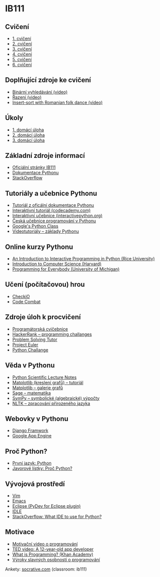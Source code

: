 IB111
=====

Cvičení
--------------------
* [1. cvičení](https://github.com/effa/ib111/blob/master/cviceni-01.md)
* [2. cvičení](https://github.com/effa/ib111/blob/master/cviceni-02.md)
* [3. cvičení](https://github.com/effa/ib111/blob/master/cviceni-03.md)
* [4. cvičení](https://github.com/effa/ib111/blob/master/cviceni-04.md)
* [5. cvičení](https://github.com/effa/ib111/blob/master/cviceni-05.md)
* [6. cvičení](https://github.com/effa/ib111/blob/master/cviceni-06.md)

Doplňující zdroje ke cvičení
----------------------------
* [Binární vyhledávání (video)](https://www.youtube.com/watch?v=i2oBKUScQb0)
* [Řazení (video)](https://www.youtube.com/watch?v=-Yr8CSmkv44)
* [Insert-sort with Romanian folk dance (video)](https://www.youtube.com/watch?v=ROalU379l3U)


Úkoly
-----
* [1. domácí úloha](https://github.com/effa/ib111/blob/master/uloha-01.md)
* [2. domácí úloha](https://github.com/effa/ib111/blob/master/uloha-02.md)
* [3. domácí úloha](https://github.com/effa/ib111/blob/master/uloha-03.md)

Základní zdroje informací
-------------------------
* [Oficiální stránky IB111](http://www.fi.muni.cz/~xpelanek/IB111/)
* [Dokumentace Pythonu](https://docs.python.org/2/)
* [StackOverflow](http://stackoverflow.com/questions/tagged/python?sort=votes)


Tutoriály a učebnice Pythonu
-----------------------
* [Tutoriál z oficální dokumentace Pythonu](https://docs.python.org/2/tutorial/index.html)
* [Interaktivní tutoriál (codecademy.com)](http://www.codecademy.com/tracks/python)
* [Interaktivní učebnice (interactivepython.org)](http://interactivepython.org/runestone/static/thinkcspy/toc.html#t-o-c)
* [Česká učebnice programování v Pythonu](http://howto.py.cz/index.htm)
* [Google's Python Class](https://developers.google.com/edu/python/)
* [Videotutoriály &ndash; základy Pythonu](http://www.youtube.com/playlist?list=PL36E7A2B75028A3D6)

Online kurzy Pythonu
--------------------
* [An Introduction to Interactive Programming in Python (Rice University)](https://www.coursera.org/course/interactivepython)
* [Introduction to Computer Science (Harvard)](https://www.edx.org/course/harvardx/harvardx-cs50x-introduction-computer-1022)
* [Programming for Everybody (University of Michigan)](https://www.coursera.org/course/pythonlearn)

Učení (počítačovou) hrou
----------------------
* [CheckiO](http://www.checkio.org/)
* [Code Combat](http://codecombat.com/)


Zdroje úloh k procvičení
------------------------
* [Programátorská cvičebnice](http://www.radekpelanek.cz/?progcvic)
* [HackerRank &ndash; programming challanges](https://www.hackerrank.com)
* [Problem Solving Tutor](http://tutor.fi.muni.cz/)
* [Project Euler](http://projecteuler.net/)
* [Python Challange](http://www.pythonchallenge.com/)

Věda v Pythonu
--------------
* [Python Scientific Lecture Notes](http://scipy-lectures.github.io/)
* [Matplotlib (kreslení grafů) &ndash; tutoriál](http://www.loria.fr/~rougier/teaching/matplotlib/)
* [Matplotlib &ndash; galerie grafů](http://matplotlib.org/gallery.html)
* [Sage &ndash; matematika](http://www.sagemath.org/doc/tutorial/)
* [SymPy &ndash; symbolické (algebraické) výpočty](http://docs.sympy.org)
* [NLTK &ndash; zpracování přirozeného jazyka](http://www.nltk.org/)


Webovky v Pythonu
-----------------
* [Django Framwork](http://www.djangoproject.cz/)
* [Google App Engine](https://developers.google.com/appengine/docs/python/gettingstartedpython27/introduction)


Proč Python?
------------
* [První jazyk: Python](http://macek.sandbox.cz/texty/prvni-jazyk-python/)
* [Javorové lístky: Proč Python?](http://honzajavorek.cz/blog/proc-python.html)


Vývojová prostředí
------------------
* [Vim](http://www.vim.org/)
* [Emacs](http://www.gnu.org/software/emacs/)
* [Eclipse (PyDev for Eclipse plugin)](http://pydev.org/)
* [IDLE](https://docs.python.org/2/library/idle.html)
* [StackOverflow: What IDE to use for Python?](http://stackoverflow.com/questions/81584/what-ide-to-use-for-python)


Motivace
--------
* [Motivační video o programování](https://www.youtube.com/watch?v=nKIu9yen5nc)
* [TED video: A 12-year-old app developer](http://www.ted.com/talks/thomas_suarez_a_12_year_old_app_developer)
* [What is Programming? (Khan Academy)](https://www.khanacademy.org/computing/cs/programming/intro-to-programming/v/programming-intro)
* [Výroky slavných osobností o programování](http://code.org/quotes)


Ankety: [socrative.com](http://b.socrative.com/login/student/) (classroom: ib111)
